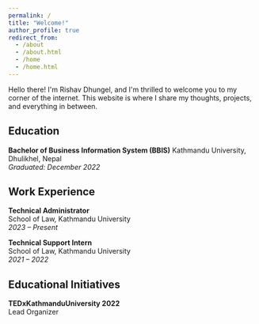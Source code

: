 ```yaml
---
permalink: /
title: "Welcome!"
author_profile: true
redirect_from: 
  - /about
  - /about.html
  - /home
  - /home.html
---
```

Hello there! I'm Rishav Dhungel, and I'm thrilled to welcome you to my corner of the internet. This website is where I share my thoughts, projects, and everything in between. 

## Education
**Bachelor of Business Information System (BBIS)**
Kathmandu University, Dhulikhel, Nepal  
*Graduated: December 2022*

## Work Experience
**Technical Administrator**  
School of Law, Kathmandu University  
*2023 – Present*

**Technical Support Intern**  
School of Law, Kathmandu University  
*2021 – 2022*

## Educational Initiatives

**TEDxKathmanduUniversity 2022**  
Lead Organizer  
